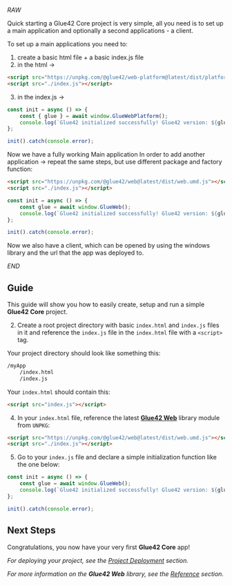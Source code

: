 *RAW*

Quick starting a Glue42 Core project is very simple, all you need is to set up a main application and optionally a second applications - a client.

To set up a main applications you need to:
1. create a basic html file + a basic index.js file
2. in the html -> 
```html
<script src="https://unpkg.com/@glue42/web-platform@latest/dist/platform.web.umd.js"></script>
<script src="./index.js"></script>
```
3. in the index.js ->
```javascript
const init = async () => {
    const { glue } = await window.GlueWebPlatform();
    console.log(`Glue42 initialized successfully! Glue42 version: ${glue.version}`);
};

init().catch(console.error);
```
Now we have a fully working Main application
In order to add another application -> repeat the same steps, but use different package and factory function:
```html
<script src="https://unpkg.com/@glue42/web@latest/dist/web.umd.js"></script>
<script src="./index.js"></script>
```
```javascript
const init = async () => {
    const glue = await window.GlueWeb();
    console.log(`Glue42 initialized successfully! Glue42 version: ${glue.version}`);
};

init().catch(console.error);
```

Now we also have a client, which can be opened by using the windows library and the url that the app was deployed to.

*END*

## Guide

This guide will show you how to easily create, setup and run a simple **Glue42 Core** project.

<!-- TODO -->

2. Create a root project directory with basic `index.html` and `index.js` files in it and reference the `index.js` file in the `index.html` file with a `<script>` tag.

Your project directory should look like something this:

```cmd
/myApp
    /index.html
    /index.js
```

Your `index.html` should contain this:

```html
<script src="index.js"></script>
```


4. In your `index.html` file, reference the latest [**Glue42 Web**](../../../reference/core/latest/glue42%20web/index.html) library module from `UNPKG`:

```html
<script src="https://unpkg.com/@glue42/web@latest/dist/web.umd.js"></script>
<script src="./index.js"></script>
```

5. Go to your `index.js` file and declare a simple initialization function like the one below:

```javascript
const init = async () => {
    const glue = await window.GlueWeb();
    console.log(`Glue42 initialized successfully! Glue42 version: ${glue.version}`);
};

init().catch(console.error);
```



## Next Steps

Congratulations, you now have your very first **Glue42 Core** app! 

*For deploying your project, see the [Project Deployment](../project-deployment/index.html) section.*

*For more information on the **Glue42 Web** library, see the [Reference](../../../reference/core/latest/glue42%20web/index.html) section.*